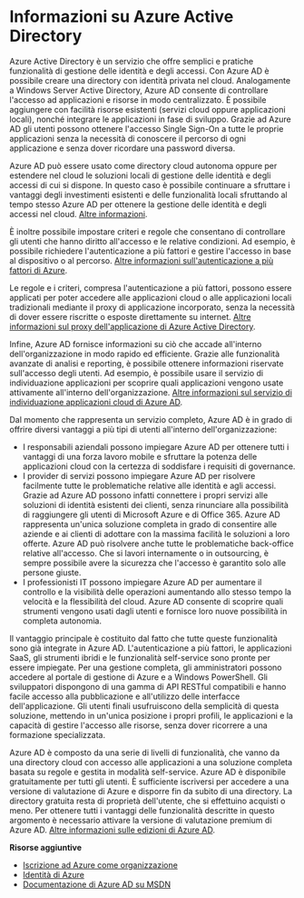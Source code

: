 ﻿<properties 
	pageTitle="Informazioni su Azure Active Directory" 
	description="Usare Azure Active Directory per estendere le identità locali esistenti nel cloud per una migliore esperienza di amministrazione e degli utenti finali, mentre Microsoft mantiene Active Directory in esecuzione nel cloud con scalabilità e disponibilità elevate e il ripristino di emergenza integrato. In alternativa, sviluppare applicazioni Azure AD integrate per l'organizzazione o per altre organizzazioni." 
	services="active-directory" 
	documentationCenter="" 
	authors="Justinha" 
	manager="terrylan" 
	editor="LisaToft"/>

<tags 
	ms.service="active-directory" 
	ms.workload="identity" 
	ms.tgt_pltfrm="na" 
	ms.devlang="na" 
	ms.topic="hero-article" 
	ms.date="03/03/2015" 
	ms.author="justinha"/>


# Informazioni su Azure Active Directory

Azure Active Directory è un servizio che offre semplici e pratiche funzionalità di gestione delle identità e degli accessi. Con Azure AD è possibile creare una directory con identità privata nel cloud. Analogamente a Windows Server Active Directory, Azure AD consente di controllare l'accesso ad applicazioni e risorse in modo centralizzato. È possibile aggiungere con facilità risorse esistenti (servizi cloud oppure applicazioni locali), nonché integrare le applicazioni in fase di sviluppo. Grazie ad Azure AD gli utenti possono ottenere l'accesso Single Sign-On a tutte le proprie applicazioni senza la necessità di conoscere il percorso di ogni applicazione e senza dover ricordare una password diversa.

Azure AD può essere usato come directory cloud autonoma oppure per estendere nel cloud le soluzioni locali di gestione delle identità e degli accessi di cui si dispone. In questo caso è possibile continuare a sfruttare i vantaggi degli investimenti esistenti e delle funzionalità locali sfruttando al tempo stesso Azure AD per ottenere la gestione delle identità e degli accessi nel cloud. [Altre informazioni](http://msdn.microsoft.com/library/jj573653).

È inoltre possibile impostare criteri e regole che consentano di controllare gli utenti che hanno diritto all'accesso e le relative condizioni. Ad esempio, è possibile richiedere l'autenticazione a più fattori e gestire l'accesso in base al dispositivo o al percorso. [Altre informazioni sull'autenticazione a più fattori di Azure](http://azure.microsoft.com/services/multi-factor-authentication/).

Le regole e i criteri, compresa l'autenticazione a più fattori, possono essere applicati per poter accedere alle applicazioni cloud o alle applicazioni locali tradizionali mediante il proxy di applicazione incorporato, senza la necessità di dover essere riscritte o esposte direttamente su internet. [Altre informazioni sul proxy dell'applicazione di Azure Active Directory](https://msdn.microsoft.com/library/azure/dn768219.aspx).

Infine, Azure AD fornisce informazioni su ciò che accade all'interno dell'organizzazione in modo rapido ed efficiente. Grazie alle funzionalità avanzate di analisi e reporting, è possibile ottenere informazioni riservate sull'accesso degli utenti. Ad esempio, è possibile usare il servizio di individuazione applicazioni per scoprire quali applicazioni vengono usate attivamente all'interno dell'organizzazione. [Altre informazioni sul servizio di individuazione applicazioni cloud di Azure AD](https://appdiscovery.azure.com/).

Dal momento che rappresenta un servizio completo, Azure AD è in grado di offrire diversi vantaggi a più tipi di utenti all'interno dell'organizzazione:

- I responsabili aziendali possono impiegare Azure AD per ottenere tutti i vantaggi di una forza lavoro mobile e sfruttare la potenza delle applicazioni cloud con la certezza di soddisfare i requisiti di governance.
- I provider di servizi possono impiegare Azure AD per risolvere facilmente tutte le problematiche relative alle identità e agli accessi. Grazie ad Azure AD possono infatti connettere i propri servizi alle soluzioni di identità esistenti dei clienti, senza rinunciare alla possibilità di raggiungere gli utenti di Microsoft Azure e di Office 365. Azure AD rappresenta un'unica soluzione completa in grado di consentire alle aziende e ai clienti di adottare con la massima facilità le soluzioni a loro offerte. Azure AD può risolvere anche tutte le problematiche back-office relative all'accesso. Che si lavori internamente o in outsourcing, è sempre possibile avere la sicurezza che l'accesso è garantito solo alle persone giuste.
- I professionisti IT possono impiegare Azure AD per aumentare il controllo e la visibilità delle operazioni aumentando allo stesso tempo la velocità e la flessibilità del cloud. Azure AD consente di scoprire quali strumenti vengono usati dagli utenti e fornisce loro nuove possibilità in completa autonomia.

Il vantaggio principale è costituito dal fatto che tutte queste funzionalità sono già integrate in Azure AD. L'autenticazione a più fattori, le applicazioni SaaS, gli strumenti ibridi e le funzionalità self-service sono pronte per essere impiegate. Per una gestione completa, gli amministratori possono accedere al portale di gestione di Azure e a Windows PowerShell. Gli sviluppatori dispongono di una gamma di API RESTful compatibili e hanno facile accesso alla pubblicazione e all'utilizzo delle interfacce dell'applicazione. Gli utenti finali usufruiscono della semplicità di questa soluzione, mettendo in un'unica posizione i propri profili, le applicazioni e la capacità di gestire l'accesso alle risorse, senza dover ricorrere a una formazione specializzata.

Azure AD è composto da una serie di livelli di funzionalità, che vanno da una directory cloud con accesso alle applicazioni a una soluzione completa basata su regole e gestita in modalità self-service. Azure AD è disponibile gratuitamente per tutti gli utenti. È sufficiente iscriversi per accedere a una versione di valutazione di Azure e disporre fin da subito di una directory. La directory gratuita resta di proprietà dell'utente, che si effettuino acquisti o meno. Per ottenere tutti i vantaggi delle funzionalità descritte in questo argomento è necessario attivare la versione di valutazione premium di Azure AD. [Altre informazioni sulle edizioni di Azure AD](https://msdn.microsoft.com/library/azure/dn532272.aspx).


**Risorse aggiuntive**

* [Iscrizione ad Azure come organizzazione](/manage/services/identity/organizational-account/)
* [Identità di Azure](/manage/windows/fundamentals/identity/)
* [Documentazione di Azure AD su MSDN](http://go.microsoft.com/fwlink/?LinkId=293425)

<!--HONumber=47-->
